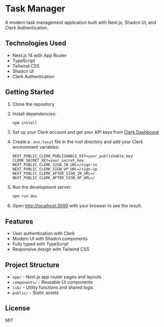# Task Manager

A modern task management application built with Next.js, Shadcn UI, and Clerk Authentication.

## Technologies Used

- Next.js 14 with App Router
- TypeScript
- Tailwind CSS
- Shadcn UI
- Clerk Authentication

## Getting Started

1. Clone the repository
2. Install dependencies:
   ```bash
   npm install
   ```
3. Set up your Clerk account and get your API keys from [Clerk Dashboard](https://dashboard.clerk.dev)

4. Create a `.env.local` file in the root directory and add your Clerk environment variables:
   ```env
   NEXT_PUBLIC_CLERK_PUBLISHABLE_KEY=your_publishable_key
   CLERK_SECRET_KEY=your_secret_key
   NEXT_PUBLIC_CLERK_SIGN_IN_URL=/sign-in
   NEXT_PUBLIC_CLERK_SIGN_UP_URL=/sign-up
   NEXT_PUBLIC_CLERK_AFTER_SIGN_IN_URL=/
   NEXT_PUBLIC_CLERK_AFTER_SIGN_UP_URL=/
   ```

5. Run the development server:
   ```bash
   npm run dev
   ```

6. Open [http://localhost:3000](http://localhost:3000) with your browser to see the result.

## Features

- User authentication with Clerk
- Modern UI with Shadcn components
- Fully typed with TypeScript
- Responsive design with Tailwind CSS

## Project Structure

- `app/` - Next.js app router pages and layouts
- `components/` - Reusable UI components
- `lib/` - Utility functions and shared logic
- `public/` - Static assets

## License

MIT

